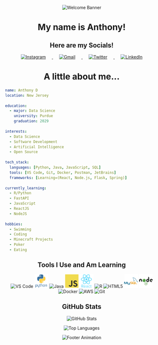 <p align="center">
  <img src="https://capsule-render.vercel.app/api?type=waving&section=header" alt="Welcome Banner"/>
</p>

<h1 align="center">My name is Anthony!</h1>


<h2 align="center">Here are my Socials!</h2>

<p align="center">
  <a href="https://www.instagram.com/anthonydierkes_/">
    <img src="https://user-images.githubusercontent.com/46517096/166974368-9798f39f-1f46-499c-b14e-81f0a3f83a06.png" alt="Instagram" height="60" style="margin: 0 20px;"/>
  </a>
  <a href="mailto:Anthonydierkes@gmail.com">
    <img src="https://cdn4.iconfinder.com/data/icons/logos-brands-in-colors/48/google-gmail-512.png" alt="Gmail" height="60" style="margin: 0 20px;"/>
  </a>
  <a href="https://www.x.com/AD_OG_">
    <img src="https://cdn2.iconfinder.com/data/icons/social-media-2285/512/1_Twitter3_colored_svg-512.png" alt="Twitter" height="60" style="margin: 0 20px;"/>
  </a>
  <a href="https://www.linkedin.com/in/anthony-dierkes-933116337">
    <img src="https://cdn2.iconfinder.com/data/icons/social-media-applications/64/social_media_applications_14-linkedin-512.png" alt="LinkedIn" height="60" style="margin: 0 20px;"/>
  </a>
</p>

<h1 align="center">A little about me...</h1>

```yaml
name: Anthony D
location: New Jersey

education:
  - major: Data Science
    university: Purdue
    graduation: 2029

interests:
  - Data Science
  - Software Development
  - Artificial Intelligence
  - Open Source

tech_stack:
  languages: [Python, Java, JavaScript, SQL]
  tools: [VS Code, Git, Docker, Postman, JetBrains]
  frameworks: [Learning=(React, Node.js, Flask, Spring)]

currently_learning:
  - R/Python
  - FastAPI
  - JavaScript
  - ReactJS
  - NodeJS

hobbies:
  - Swimming
  - Coding
  - Minecraft Projects
  - Poker
  - Eating
```
  
<h2 align="center">Tools I Use and Am Learning</h2>
<p align="center">
  <img src="https://cdn.jsdelivr.net/gh/devicons/devicon/icons/vscode/vscode-original.svg" alt="VS Code" width="45" height="45"/>
  <img src="https://raw.githubusercontent.com/devicons/devicon/master/icons/python/python-original-wordmark.svg" alt="Python" width="45" height="45"/>
  <img src="https://cdn4.iconfinder.com/data/icons/logos-and-brands/512/181_Java_logo_logos-512.png" alt="Java" width="45" height="45"/>
  <img src="https://raw.githubusercontent.com/devicons/devicon/master/icons/javascript/javascript-original.svg" alt="JavaScript" width="45" height="45"/>
  <img src="https://raw.githubusercontent.com/devicons/devicon/master/icons/react/react-original-wordmark.svg" alt="React" width="45" height="45"/>
  <img src="https://cdn4.iconfinder.com/data/icons/logos-and-brands/512/285_R_Project_logo-512.png" alt="R" width="45" height="45"/>
  <img src="https://cdn.jsdelivr.net/gh/devicons/devicon/icons/html5/html5-original.svg" alt="HTML5" width="45" height="45"/>
  <img src="https://raw.githubusercontent.com/devicons/devicon/master/icons/mysql/mysql-original-wordmark.svg" alt="MySQL" width="45" height="45"/>
  <img src="https://raw.githubusercontent.com/devicons/devicon/master/icons/nodejs/nodejs-original-wordmark.svg" alt="NodeJS" width="45" height="45"/>
  <img src="https://cdn.jsdelivr.net/gh/devicons/devicon/icons/docker/docker-original.svg" alt="Docker" width="45" height="45"/>
  <img src="https://cdn.jsdelivr.net/gh/devicons/devicon/icons/amazonwebservices/amazonwebservices-plain-wordmark.svg" alt="AWS" width="45" height="45"/>
  <img src="https://cdn.jsdelivr.net/gh/devicons/devicon/icons/git/git-original.svg" alt="Git" width="45" height="45"/>
</p>

<h2 align="center">GitHub Stats</h2>

<p align="center">
  <img src="https://github-readme-stats.vercel.app/api?username=Anfoy&show_icons=true&theme=radical" alt="GitHub Stats"/>
</p>

<p align="center">
  <img src="https://github-readme-stats.vercel.app/api/top-langs/?username=Anfoy&layout=compact&theme=radical" alt="Top Languages"/>
</p>


<p align="center">
  <img src="https://capsule-render.vercel.app/api?type=waving&section=footer" alt="Footer Animation"/>
</p>

